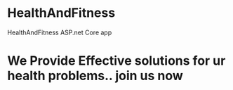 # HealthAndFitness
HealthAndFitness ASP.net Core app

# We Provide Effective solutions for ur health problems.. join us now
